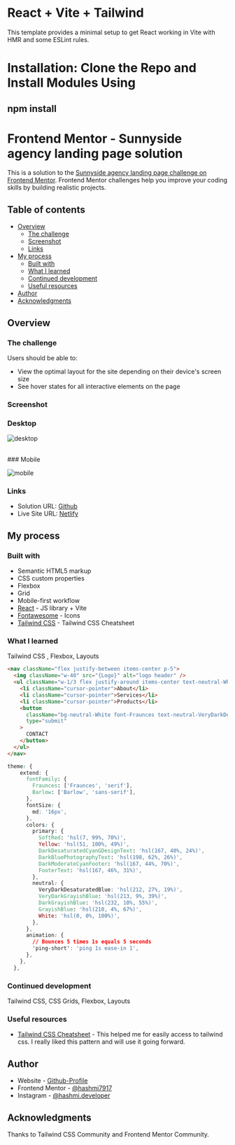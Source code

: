# React + Vite + Tailwind

This template provides a minimal setup to get React working in Vite with HMR and some ESLint rules.

# Installation: Clone the Repo and Install Modules Using

## npm install

# Frontend Mentor - Sunnyside agency landing page solution

This is a solution to the [Sunnyside agency landing page challenge on Frontend Mentor](https://www.frontendmentor.io/challenges/sunnyside-agency-landing-page-7yVs3B6ef). Frontend Mentor challenges help you improve your coding skills by building realistic projects.

## Table of contents

- [Overview](#overview)
  - [The challenge](#the-challenge)
  - [Screenshot](#screenshot)
  - [Links](#links)
- [My process](#my-process)
  - [Built with](#built-with)
  - [What I learned](#what-i-learned)
  - [Continued development](#continued-development)
  - [Useful resources](#useful-resources)
- [Author](#author)
- [Acknowledgments](#acknowledgments)

## Overview

### The challenge

Users should be able to:

- View the optimal layout for the site depending on their device's screen size
- See hover states for all interactive elements on the page

### Screenshot

### Desktop

![desktop](https://github.com/hashmi7917/new-sunnyside-agency-landing-page-tailwindcss/assets/38833326/4a58a26b-7e17-4221-8730-5baf84fc4ed1)

<br/>
### Mobile

![mobile](https://github.com/hashmi7917/new-sunnyside-agency-landing-page-tailwindcss/assets/38833326/5bee32de-757d-4bb9-9fa0-ee6df8a6ec40)

### Links

- Solution URL: [Github](https://github.com/hashmi7917/new-sunnyside-agency-landing-page-tailwindcss)
- Live Site URL: [Netlify](https://sunnyside-landing-page-hashmi.netlify.app/)

## My process

### Built with

- Semantic HTML5 markup
- CSS custom properties
- Flexbox
- Grid
- Mobile-first workflow
- [React](https://reactjs.org/) - JS library + Vite
- [Fontawesome](https://fontawesome.com/icons) - Icons
- [Tailwind CSS](https://tailwindcomponents.com/cheatsheet/) - Tailwind CSS Cheatsheet

### What I learned

Tailwind CSS , Flexbox, Layouts

```html
<nav className="flex justify-between items-center p-5">
  <img className="w-40" src="{Logo}" alt="logo header" />
  <ul className="w-1/3 flex justify-around items-center text-neutral-White">
    <li className="cursor-pointer">About</li>
    <li className="cursor-pointer">Services</li>
    <li className="cursor-pointer">Products</li>
    <button
      className="bg-neutral-White font-Fraunces text-neutral-VeryDarkDesaturatedBlue text-sm w-32 h-10 rounded-full hover:bg-transparent hover:border hover:text-neutral-White"
      type="submit"
    >
      CONTACT
    </button>
  </ul>
</nav>
```

```css
theme: {
    extend: {
      fontFamily: {
        Fraunces: ['Fraunces', 'serif'],
        Barlow: ['Barlow', 'sans-serif'],
      },
      fontSize: {
        md: '16px',
      },
      colors: {
        primary: {
          SoftRed: 'hsl(7, 99%, 70%)',
          Yellow: 'hsl(51, 100%, 49%)',
          DarkDesaturatedCyanGDesignText: 'hsl(167, 40%, 24%)',
          DarkBluePhotographyText: 'hsl(198, 62%, 26%)',
          DarkModerateCyanFooter: 'hsl(167, 44%, 70%)',
          FooterText: 'hsl(167, 46%, 31%)',
        },
        neutral: {
          VeryDarkDesaturatedBlue: 'hsl(212, 27%, 19%)',
          VeryDarkGrayishBlue: 'hsl(213, 9%, 39%)',
          DarkGrayishBlue: 'hsl(232, 10%, 55%)',
          GrayishBlue: 'hsl(210, 4%, 67%)',
          White: 'hsl(0, 0%, 100%)',
        },
      },
      animation: {
        // Bounces 5 times 1s equals 5 seconds
        'ping-short': 'ping 1s ease-in 1',
      },
    },
  },
```

### Continued development

Tailwind CSS, CSS Grids, Flexbox, Layouts

### Useful resources

- [Tailwind CSS Cheatsheet](https://tailwindcomponents.com/cheatsheet/) - This helped me for easily access to tailwind css. I really liked this pattern and will use it going forward.

## Author

- Website - [Github-Profile](https://github.com/hashmi7917)
- Frontend Mentor - [@hashmi7917](https://www.frontendmentor.io/profile/hashmi7917)
- Instagram - [@hashmi.developer](https://www.instagram.com/hashmi.developer/)

## Acknowledgments

Thanks to Tailwind CSS Community and Frontend Mentor Community.
